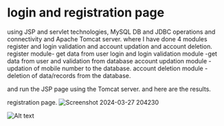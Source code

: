 # login and registration page
 using JSP and servlet technologies, MySQL DB and JDBC operations and connectivity and Apache Tomcat server. 
where I have done 4 modules register and login validation and account updation and account deletion.
register module- get data from user 
login and login validation module -get data from user and validation from database 
account updation module - updation of mobile number to the database.
account deletion module - deletion of data/records from the database.

and run the JSP page using the Tomcat server.
and here are the results.

registration page.
![Screenshot 2024-03-27 204230](https://github.com/Mariaantony1105/login_and_registeration_page/assets/87070959/ea4ca712-a74a-4d11-8fd7-c31b435dba98)

![Alt text]()
